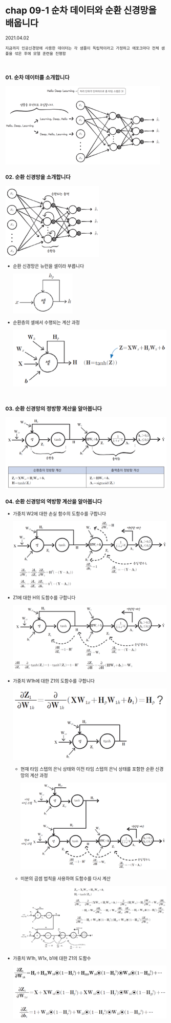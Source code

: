 # chap 09-1 순차 데이터와 순환 신경망을 배웁니다

2021.04.02

`지금까지 인공신경망에 사용한 데이터는 각 샘플이 독립적이라고 가정하고 에포크마다 전체 샘플을 섞은 후에 모델 훈련을 진행함`

<br>

### 01. 순차 데이터를 소개합니다

<img src="https://github.com/hyunmin0317/DeepLearning_Study/blob/master/chap09/section1/image01.PNG?raw=true" alt="image01.PNG" style="zoom:50%;" />

<br>

### 02. 순환 신경망을 소개합니다

<img src="https://github.com/hyunmin0317/DeepLearning_Study/blob/master/chap09/section1/image02.PNG?raw=true" alt="image02.PNG" style="zoom:50%;" />

* 순환 신경망은 뉴런을 셀이라 부릅니다

  <img src="https://github.com/hyunmin0317/DeepLearning_Study/blob/master/chap09/section1/image03.PNG?raw=true" alt="image03.PNG" style="zoom:80%;" />

* 순환층의 셀에서 수행되는 계산 과정

  <img src="https://github.com/hyunmin0317/DeepLearning_Study/blob/master/chap09/section1/image04.PNG?raw=true" alt="image04.PNG" style="zoom: 80%;" />

<br>

### 03. 순환 신경망의 정방향 계산을 알아봅니다

<img src="https://github.com/hyunmin0317/DeepLearning_Study/blob/master/chap09/section1/image05.PNG?raw=true" alt="image05.PNG" style="zoom: 67%;" />

<br>

### 04. 순환 신경망의 역방향 계산을 알아봅니다

* 가중치 W2에 대한 손실 함수의 도함수를 구합니다

  <img src="https://github.com/hyunmin0317/DeepLearning_Study/blob/master/chap09/section1/image06.PNG?raw=true" alt="image06.PNG" style="zoom: 67%;" />

* Z1에 대한 H의 도함수를 구합니다

  <img src="https://github.com/hyunmin0317/DeepLearning_Study/blob/master/chap09/section1/image07.PNG?raw=true" alt="image07.PNG" style="zoom: 67%;" />

* 가중치 W1h에 대한 Z1의 도함수를 구합니다

  <img src="https://github.com/hyunmin0317/DeepLearning_Study/blob/master/chap09/section1/image08.PNG?raw=true" alt="image08.PNG" style="zoom: 67%;" />

  * 현재 타임 스텝의 은닉 상태와 이전 타임 스텝의 은닉 상태를 포함한 순환 신경망의 계산 과정

    <img src="https://github.com/hyunmin0317/DeepLearning_Study/blob/master/chap09/section1/image09.PNG?raw=true" alt="image09.PNG" style="zoom: 67%;" />

  * 미분의 곱셈 법칙을 사용하여 도함수를 다시 계산

    <img src="https://github.com/hyunmin0317/DeepLearning_Study/blob/master/chap09/section1/image10.PNG?raw=true" alt="image10.PNG" style="zoom: 67%;" />

* 가중치 W1h, W1x, b1에 대한 Z1의 도함수

  <img src="https://github.com/hyunmin0317/DeepLearning_Study/blob/master/chap09/section1/image11.PNG?raw=true" alt="image11.PNG" style="zoom: 67%;" />

